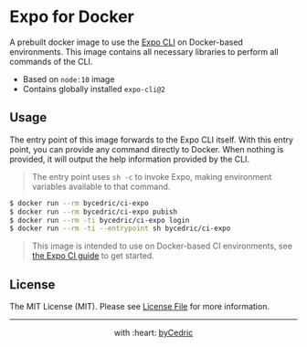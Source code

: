 # Expo for Docker

A prebuilt docker image to use the [Expo CLI][link-expo-cli] on Docker-based environments.
This image contains all necessary libraries to perform all commands of the CLI.

- Based on `node:10` image
- Contains globally installed `expo-cli@2`

## Usage

The entry point of this image forwards to the Expo CLI itself.
With this entry point, you can provide any command directly to Docker.
When nothing is provided, it will output the help information provided by the CLI.

> The entry point uses `sh -c` to invoke Expo, making environment variables available to that command.

```bash
$ docker run --rm bycedric/ci-expo
$ docker run --rm bycedric/ci-expo pubish
$ docker run --rm -ti bycedric/ci-expo login
$ docker run --rm -ti --entrypoint sh bycedric/ci-expo
```

> This image is intended to use on Docker-based CI environments, see [the Expo CI guide][link-expo-cicd] to get started.

## License

The MIT License (MIT). Please see [License File](LICENSE.md) for more information.

--- ---

<p align="center">
    with :heart: <a href="https://bycedric.com" target="_blank">byCedric</a>
</p>

[link-expo-cli]: https://docs.expo.io/versions/latest/workflow/expo-cli
[link-expo-cicd]: https://docs.expo.io/versions/latest/guides/setting-up-continuous-integration
